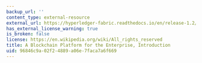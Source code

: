 ```yaml
---
backup_url: ''
content_type: external-resource
external_url: https://hyperledger-fabric.readthedocs.io/en/release-1.2/whatis.html
has_external_license_warning: true
is_broken: false
license: https://en.wikipedia.org/wiki/All_rights_reserved
title: A Blockchain Platform for the Enterprise, Introduction
uid: 96846c9a-02f2-4889-a06e-7faca7a6f669
---
```

